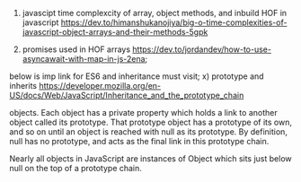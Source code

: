 1. javascipt time complexcity of array, object methods, and inbuild HOF in javascript
   https://dev.to/himanshukanojiya/big-o-time-complexities-of-javascript-object-arrays-and-their-methods-5gpk

2. promises used in HOF arrays
   https://dev.to/jordandev/how-to-use-asyncawait-with-map-in-js-2ena;

below is imp link for ES6 and inheritance must visit;
x) prototype and inherits
https://developer.mozilla.org/en-US/docs/Web/JavaScript/Inheritance_and_the_prototype_chain

objects. Each object has a private property which holds a link to another object called its prototype. That prototype object has a prototype of its own, and so on until an object is reached with null as its prototype. By definition, null has no prototype, and acts as the final link in this prototype chain.

Nearly all objects in JavaScript are instances of Object which sits just below null on the top of a prototype chain.
